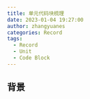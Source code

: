 ```yaml
---
title: 单元代码块梳理
date: 2023-01-04 19:27:00
author: zhangyuanes
categories: Record
tags:
  - Record
  - Unit
  - Code Block
---
```


## 背景
